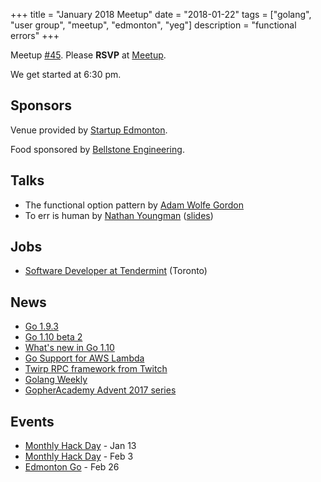 +++
title = "January 2018 Meetup"
date = "2018-01-22"
tags = ["golang", "user group", "meetup", "edmonton", "yeg"]
description = "functional errors"
+++

Meetup [#45](https://github.com/edmontongo/presentations/issues/74). Please **RSVP** at [Meetup](https://www.meetup.com/startupedmonton/events/ddzwmnyxcbdc/).

We get started at 6:30 pm.

## Sponsors 

Venue provided by [Startup Edmonton](http://www.startupedmonton.com/).

Food sponsored by [Bellstone Engineering](https://bellstone.ca/). 

## Talks

* The functional option pattern by [Adam Wolfe Gordon](https://github.com/adamwg)
* To err is human by [Nathan Youngman](https://github.com/nathany) ([slides](https://go-talks.appspot.com/github.com/edmontongo/presentations/2018-01/err/err.slide#1
))

## Jobs

* [Software Developer at Tendermint](https://tendermint.com/careers/apps-developer) (Toronto)

## News

* [Go 1.9.3](https://groups.google.com/forum/#!msg/golang-nuts/7VWC5pzjg7A/E5McanH0AgAJ)
* [Go 1.10 beta 2](https://groups.google.com/forum/#!topic/golang-announce/mfyjMHbaeDA)
* [What's new in Go 1.10](https://blog.gopheracademy.com/advent-2017/go-1.10/)
* [Go Support for AWS Lambda](https://aws.amazon.com/blogs/compute/announcing-go-support-for-aws-lambda/)
* [Twirp RPC framework from Twitch](https://blog.twitch.tv/twirp-a-sweet-new-rpc-framework-for-go-5f2febbf35f)
* [Golang Weekly](https://golangweekly.com/issues/194)
* [GopherAcademy Advent 2017 series](https://blog.gopheracademy.com/)

## Events

* [Monthly Hack Day](https://www.meetup.com/startupedmonton/events/qvnfrlyxcbjb/) - Jan 13
* [Monthly Hack Day](https://www.meetup.com/startupedmonton/events/qvnfrlyxdbfb/) - Feb 3
* [Edmonton Go](https://www.meetup.com/startupedmonton/events/ddzwmnyxdbjc/) - Feb 26
